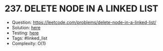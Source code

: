 # 237. DELETE NODE IN A LINKED LIST

* Question: https://leetcode.com/problems/delete-node-in-a-linked-list/ 
* Solution: [here](Solution.java) 
* Testing: [here](SolutionTest.java) 
* Tags: #linked_list
* Complexity: O(1)
